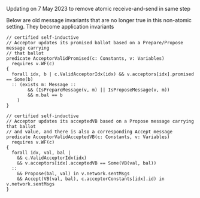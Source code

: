 Updating on 7 May 2023 to remove atomic receive-and-send in same step

Below are old message invariants that are no longer true in this non-atomic setting.
They become application invariants

```
// certified self-inductive
// Acceptor updates its promised ballot based on a Prepare/Propose message carrying 
// that ballot
predicate AcceptorValidPromised(c: Constants, v: Variables)
  requires v.WF(c)
{
  forall idx, b | c.ValidAcceptorIdx(idx) && v.acceptors[idx].promised == Some(b)
  :: (exists m: Message ::
        && (IsPrepareMessage(v, m) || IsProposeMessage(v, m))
        && m.bal == b
    )
}

// certified self-inductive
// Acceptor updates its acceptedVB based on a Propose message carrying that ballot 
// and value, and there is also a corresponding Accept message
predicate AcceptorValidAcceptedVB(c: Constants, v: Variables)
  requires v.WF(c)
{
  forall idx, val, bal | 
    && c.ValidAcceptorIdx(idx) 
    && v.acceptors[idx].acceptedVB == Some(VB(val, bal))
  :: 
    && Propose(bal, val) in v.network.sentMsgs
    && Accept(VB(val, bal), c.acceptorConstants[idx].id) in v.network.sentMsgs
}
```